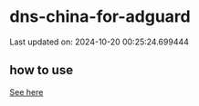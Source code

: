 # dns-china-for-adguard

Last updated on: 2024-10-20 00:25:24.699444

## how to use

[See here](https://github.com/AdguardTeam/AdGuardHome/wiki/Configuration#upstreams-from-file)